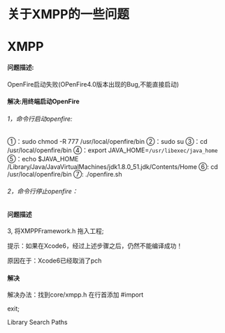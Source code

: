 # 关于XMPP的一些问题

# XMPP

#### 问题描述:

OpenFire启动失败(OPenFire4.0版本出现的Bug,不能直接启动)

#### 解决:用终端启动OpenFire

###### 1，命令行启动openfire:

①：sudo chmod -R 777 /usr/local/openfire/bin
②：sudo su
③：cd /usr/local/openfire/bin
④：export JAVA_HOME=`/usr/libexec/java_home`
⑤：echo $JAVA_HOME /Library/Java/JavaVirtualMachines/jdk1.8.0_51.jdk/Contents/Home
⑥: cd /usr/local/openfire/bin
⑦: ./openfire.sh

###### 2，命令行停止openfire：

#### 问题描述

3, 将XMPPFramework.h 拖入工程;

提示：如果在Xcode6，经过上述步骤之后，仍然不能编译成功！

原因在于：Xcode6已经取消了pch

#### 解决

解决办法：找到core/xmpp.h
在行首添加 #import

exit;

Library Search Paths